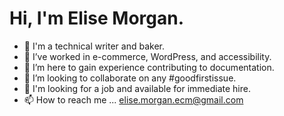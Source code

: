 # Hi, I'm Elise Morgan.

- 👋 I'm a technical writer and baker.
- 👀 I’ve worked in e-commerce, WordPress, and accessibility.
- 🌱 I’m here to gain experience contributing to documentation.
- 💞️ I’m looking to collaborate on any #goodfirstissue.
- 🤝 I'm looking for a job and available for immediate hire.
- 📫 How to reach me ... elise.morgan.ecm@gmail.com

